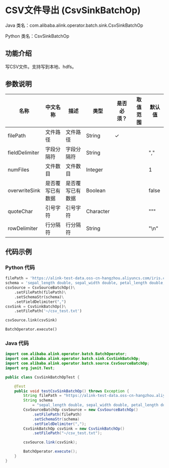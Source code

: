 # CSV文件导出 (CsvSinkBatchOp)
Java 类名：com.alibaba.alink.operator.batch.sink.CsvSinkBatchOp

Python 类名：CsvSinkBatchOp


## 功能介绍
写CSV文件。支持写到本地、hdfs。

## 参数说明
| 名称 | 中文名称 | 描述 | 类型 | 是否必须？ | 取值范围 | 默认值 |
| --- | --- | --- | --- | --- | --- | --- |
| filePath | 文件路径 | 文件路径 | String | ✓ |  |  |
| fieldDelimiter | 字段分隔符 | 字段分隔符 | String |  |  | "," |
| numFiles | 文件数目 | 文件数目 | Integer |  |  | 1 |
| overwriteSink | 是否覆写已有数据 | 是否覆写已有数据 | Boolean |  |  | false |
| quoteChar | 引号字符 | 引号字符 | Character |  |  | "\"" |
| rowDelimiter | 行分隔符 | 行分隔符 | String |  |  | "\n" |

## 代码示例

### Python 代码

```python
filePath = 'https://alink-test-data.oss-cn-hangzhou.aliyuncs.com/iris.csv'
schema = 'sepal_length double, sepal_width double, petal_length double, petal_width double, category string'
csvSource = CsvSourceBatchOp()\
    .setFilePath(filePath)\
    .setSchemaStr(schema)\
    .setFieldDelimiter(",")
csvSink = CsvSinkBatchOp()\
    .setFilePath('~/csv_test.txt')

csvSource.link(csvSink)

BatchOperator.execute()
```
### Java 代码
```java
import com.alibaba.alink.operator.batch.BatchOperator;
import com.alibaba.alink.operator.batch.sink.CsvSinkBatchOp;
import com.alibaba.alink.operator.batch.source.CsvSourceBatchOp;
import org.junit.Test;

public class CsvSinkBatchOpTest {

	@Test
	public void testCsvSinkBatchOp() throws Exception {
		String filePath = "https://alink-test-data.oss-cn-hangzhou.aliyuncs.com/iris.csv";
		String schema
			= "sepal_length double, sepal_width double, petal_length double, petal_width double, category string";
		CsvSourceBatchOp csvSource = new CsvSourceBatchOp()
			.setFilePath(filePath)
			.setSchemaStr(schema)
			.setFieldDelimiter(",");
		CsvSinkBatchOp csvSink = new CsvSinkBatchOp()
			.setFilePath("~/csv_test.txt");

		csvSource.link(csvSink);

		BatchOperator.execute();
	}
}

```

